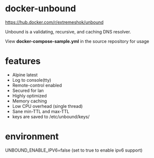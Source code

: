# docker-unbound

https://hub.docker.com/r/extremeshok/unbound

Unbound is a validating, recursive, and caching DNS resolver.

View **docker-compose-sample.yml** in the source repository for usage

# features
- Alpine latest
- Log to console(tty)
- Remote-control enabled
- Secured for lan
- Highly optimized
- Memory caching
- Low CPU overhead (single thread)
- Sane min-TTL and max-TTL
- keys are saved to /etc/unbound/keys/

# environment
UNBOUND_ENABLE_IPV6=false (set to true to enable ipv6 support)
